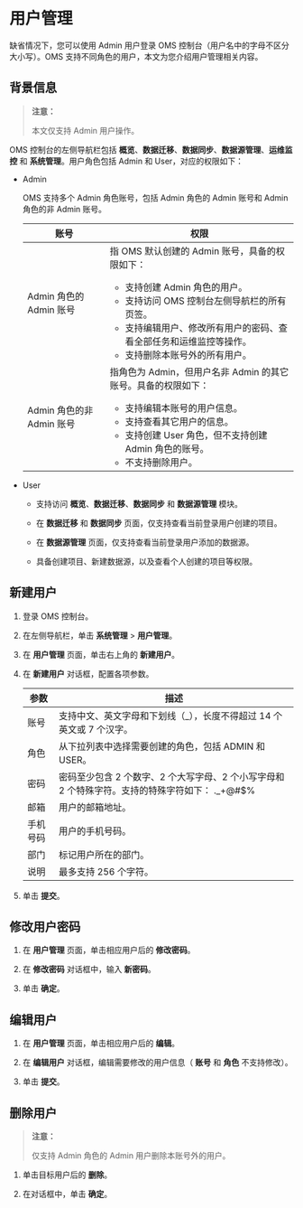 # 用户管理

缺省情况下，您可以使用 Admin 用户登录 OMS 控制台（用户名中的字母不区分大小写）。OMS 支持不同角色的用户，本文为您介绍用户管理相关内容。

## 背景信息

>**注意：**
>
>本文仅支持 Admin 用户操作。

OMS 控制台的左侧导航栏包括 **概览**、**数据迁移**、**数据同步**、**数据源管理**、**运维监控** 和 **系统管理**。用户角色包括 Admin 和 User，对应的权限如下：

* Admin

  OMS 支持多个 Admin 角色账号，包括 Admin 角色的 Admin 账号和 Admin 角色的非 Admin 账号。

  |账号            |        权限                              |
  |----------------|---------------------------------------------------|
  |Admin 角色的 Admin 账号|指 OMS 默认创建的 Admin 账号，具备的权限如下：<ul><li>支持创建 Admin 角色的用户。<li>支持访问 OMS 控制台左侧导航栏的所有页签。<li>支持编辑用户、修改所有用户的密码、查看全部任务和运维监控等操作。<li>支持删除本账号外的所有用户。</ul>|
  |Admin 角色的非 Admin 账号|指角色为 Admin，但用户名非 Admin 的其它账号。具备的权限如下：<ul><li>支持编辑本账号的用户信息。<li>支持查看其它用户的信息。<li>支持创建 User 角色，但不支持创建 Admin 角色的账号。<li>不支持删除用户。</ul>|

* User

  * 支持访问 **概览**、**数据迁移**、**数据同步** 和 **数据源管理** 模块。
  
  * 在 **数据迁移** 和 **数据同步** 页面，仅支持查看当前登录用户创建的项目。
  
  * 在 **数据源管理** 页面，仅支持查看当前登录用户添加的数据源。

  * 具备创建项目、新建数据源，以及查看个人创建的项目等权限。

## 新建用户

1. 登录 OMS 控制台。

2. 在左侧导航栏，单击 **系统管理** \> **用户管理**。

3. 在 **用户管理** 页面，单击右上角的 **新建用户**。

4. 在 **新建用户** 对话框，配置各项参数。

   |  参数  |                                    描述                                    |
   |------|--------------------------------------------------------------------------|
   | 账号   | 支持中文、英文字母和下划线（_），长度不得超过 14 个英文或 7 个汉字。                                   |
   | 角色   | 从下拉列表中选择需要创建的角色，包括 ADMIN 和 USER。                                         |
   | 密码   | 密码至少包含 2 个数字、2 个大写字母、2 个小写字母和 2 个特殊字符。支持的特殊字符如下： ._+@#$% |
   | 邮箱   | 用户的邮箱地址。                                                                 |
   | 手机号码 | 用户的手机号码。                                                                 |
   | 部门   | 标记用户所在的部门。                                                               |
   | 说明   | 最多支持 256 个字符。                                                            |

5. 单击 **提交**。

## 修改用户密码

1. 在 **用户管理** 页面，单击相应用户后的 **修改密码**。

2. 在 **修改密码** 对话框中，输入 **新密码**。

3. 单击 **确定**。

## 编辑用户

1. 在 **用户管理** 页面，单击相应用户后的 **编辑**。

2. 在 **编辑用户** 对话框，编辑需要修改的用户信息（ **账号** 和 **角色** 不支持修改）。

3. 单击 **提交**。

## 删除用户

>**注意：**
>
>仅支持 Admin 角色的 Admin 用户删除本账号外的用户。

1. 单击目标用户后的 **删除**。

2. 在对话框中，单击 **确定**。
